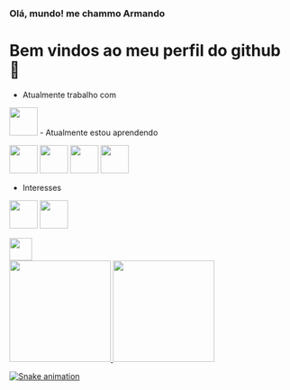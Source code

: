 ### Olá, mundo! me chammo Armando
# Bem vindos ao meu perfil do github 👋



-  Atualmente trabalho com
<img src="https://cdn.jsdelivr.net/gh/devicons/devicon/icons/vscode/vscode-original.svg" width="50" heigth="50"/>
-  Atualmente estou aprendendo

<img src="https://cdn.jsdelivr.net/gh/devicons/devicon/icons/python/python-original.svg" width="50" heigth="50"/> <img src="https://cdn.jsdelivr.net/gh/devicons/devicon/icons/c/c-original.svg" width="50" heigth="50"/> <img src="https://cdn.jsdelivr.net/gh/devicons/devicon/icons/html5/html5-original.svg" width="50" heigth="50"/> <img src="https://cdn.jsdelivr.net/gh/devicons/devicon/icons/css3/css3-original.svg" width="50" heigth="50"/>

- Interesses

<img src="https://cdn.jsdelivr.net/gh/devicons/devicon/icons/androidstudio/androidstudio-original.svg" width="50" heigth="50"/> <img src="https://cdn.jsdelivr.net/gh/devicons/devicon/icons/canva/canva-original.svg" width="50" heigth="50"/>

<img src="https://cdn.jsdelivr.net/gh/devicons/devicon/icons/github/github-original.svg" width="40" heigth="40"/>




  <div>
                           <a href="https://github.com/Armandoedu">
                          <img height="180em" src="https://github-readme-stats.vercel.app/api/top-langs/?username=Armandoedu&layout=compact&langs_count=7&theme=dracula"/>
                         <img height="180em" src="https://github-readme-stats.vercel.app/api?username=Armandoedu&show_icons=true&theme=dracula&include_all_commits=true&count_private=true"/>
                                     </div>

  
  
  ![Snake animation](https://github.com/seu-usuário-aqui/seu-usuário-aqui/blob/output/github-contribution-grid-snake.svg)
